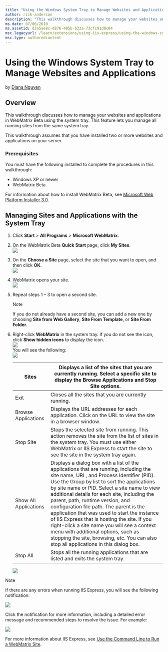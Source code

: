 ```yaml
---
title: "Using the Windows System Tray to Manage Websites and Applications"
author: rick-anderson
description: "This walkthrough discusses how to manage your websites and applications in WebMatrix Beta using the system tray. This feature lets you manage all running sit..."
ms.date: 07/06/2010
ms.assetid: d3a5ae8c-d876-405b-b33a-73cfc91d0c04
msc.legacyurl: /learn/extensions/using-iis-express/using-the-windows-system-tray-to-manage-websites-and-applications
msc.type: authoredcontent
---
```

Using the Windows System Tray to Manage Websites and Applications
====================
by [Diana Nguyen](https://twitter.com/dianaaanguyen)

## Overview

This walkthrough discusses how to manage your websites and applications in WebMatrix Beta using the system tray. This feature lets you manage all running sites from the same system tray.

This walkthrough assumes that you have installed two or more websites and applications on your server.

### Prerequisites

You must have the following installed to complete the procedures in this walkthrough:

- Windows XP or newer
- WebMatrix Beta

For information about how to install WebMatrix Beta, see [Microsoft Web Platform Installer 3.0](https://go.microsoft.com/fwlink/?LinkID=145510).

## Managing Sites and Applications with the System Tray

1. Click **Start** &gt; **All Programs** &gt; **Microsoft WebMatrix**.
2. On the WebMatrix Beta **Quick** **Start** page, click **My Sites**.  
    [![](using-the-windows-system-tray-to-manage-websites-and-applications/_static/image3.png)](using-the-windows-system-tray-to-manage-websites-and-applications/_static/image1.png)
3. On the **Choose a Site** page, select the site that you want to open, and then click **OK**.  
    ![](using-the-windows-system-tray-to-manage-websites-and-applications/_static/image5.png)
4. WebMatrix opens your site.   
    [![](using-the-windows-system-tray-to-manage-websites-and-applications/_static/image9.png)](using-the-windows-system-tray-to-manage-websites-and-applications/_static/image7.png)
5. Repeat steps 1 – 3 to open a second site.   
    > [!NOTE]
    > If you do not already have a second site, you can add a new one by choosing **Site from Web Gallery**, **Site From Template**, or **Site From Folder**.
6. Right-click **WebMatrix** in the system tray. If you do not see the icon, click **Show hidden icons** to display the icon.  
    ![](using-the-windows-system-tray-to-manage-websites-and-applications/_static/image11.png)  
 You will see the following:  
    ![](using-the-windows-system-tray-to-manage-websites-and-applications/_static/image13.png)

    | Sites | Displays a list of the sites that you are currently running. Select a specific site to display the **Browse Applications** and **Stop Site** options. |
    | --- | --- |
    | Exit | Closes all the sites that you are currently running. |
    | Browse Applications | Displays the URL addresses for each application. Click on the URL to view the site in a browser window. |
    | Stop Site | Stops the selected site from running. This action removes the site from the list of sites in the system tray. You must use either WebMatrix or IIS Express to start the site to see the site in the system tray again. |
    | Show All Applications | Displays a dialog box with a list of the applications that are running, including the site name, URL, and Process Identifier (PID). Use the Group by list to sort the applications by site name or PID. Select a site name to view additional details for each site, including the parent, path, runtime version, and configuration file path. The parent is the application that was used to start the instance of IIS Express that is hosting the site. If you right-click a site name you will see a context menu with additional options, such as stopping the site, browsing, etc. You can also stop all applications in this dialog box. |
    | Stop All | Stops all the running applications that are listed and exits the system tray. |

    ![](using-the-windows-system-tray-to-manage-websites-and-applications/_static/image15.png)

> [!NOTE]
> If there are any errors when running IIS Express, you will see the following notification:

![](using-the-windows-system-tray-to-manage-websites-and-applications/_static/image17.png)

Click the notification for more information, including a detailed error message and recommended steps to resolve the issue. For example:

![](using-the-windows-system-tray-to-manage-websites-and-applications/_static/image19.png)

For more information about IIS Express, see [Use the Command Line to Run a WebMatrix Site](https://go.microsoft.com/fwlink/?LinkId=195514).